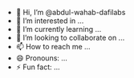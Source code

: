 - 👋 Hi, I’m @abdul-wahab-dafilabs
- 👀 I’m interested in ...
- 🌱 I’m currently learning ...
- 💞️ I’m looking to collaborate on ...
- 📫 How to reach me ...
- 😄 Pronouns: ...
- ⚡ Fun fact: ...

<!---
abdul-wahab-dafilabs/abdul-wahab-dafilabs is a ✨ special ✨ repository because its `README.md` (this file) appears on your GitHub profile.
You can click the Preview link to take a look at your changes.
--->

